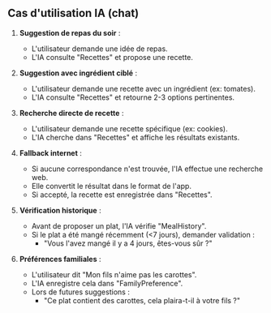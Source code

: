 ## Cas d'utilisation IA (chat)

1. **Suggestion de repas du soir** :
   - L'utilisateur demande une idée de repas.
   - L'IA consulte "Recettes" et propose une recette.

2. **Suggestion avec ingrédient ciblé** :
   - L'utilisateur demande une recette avec un ingrédient (ex: tomates).
   - L'IA consulte "Recettes" et retourne 2-3 options pertinentes.

3. **Recherche directe de recette** :
   - L'utilisateur demande une recette spécifique (ex: cookies).
   - L'IA cherche dans "Recettes" et affiche les résultats existants.

4. **Fallback internet** :
   - Si aucune correspondance n'est trouvée, l'IA effectue une recherche web.
   - Elle convertit le résultat dans le format de l'app.
   - Si accepté, la recette est enregistrée dans "Recettes".

5. **Vérification historique** :
   - Avant de proposer un plat, l'IA vérifie "MealHistory".
   - Si le plat a été mangé récemment (<7 jours), demander validation :
     - "Vous l'avez mangé il y a 4 jours, êtes-vous sûr ?"

6. **Préférences familiales** :
   - L'utilisateur dit "Mon fils n'aime pas les carottes".
   - L'IA enregistre cela dans "FamilyPreference".
   - Lors de futures suggestions :
     - "Ce plat contient des carottes, cela plaira-t-il à votre fils ?"